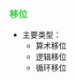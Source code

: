 <div style="float: left; width: 64%; padding: 1%;">

###  <span style="color: LimeGreen;">移位  
- 主要类型：
  - 算术移位
  - 逻辑移位
  - 循环移位
</div>
<div style="float: right; width: 26%; padding: 1%;">

</div>
<div style="clear: both;"></div>

